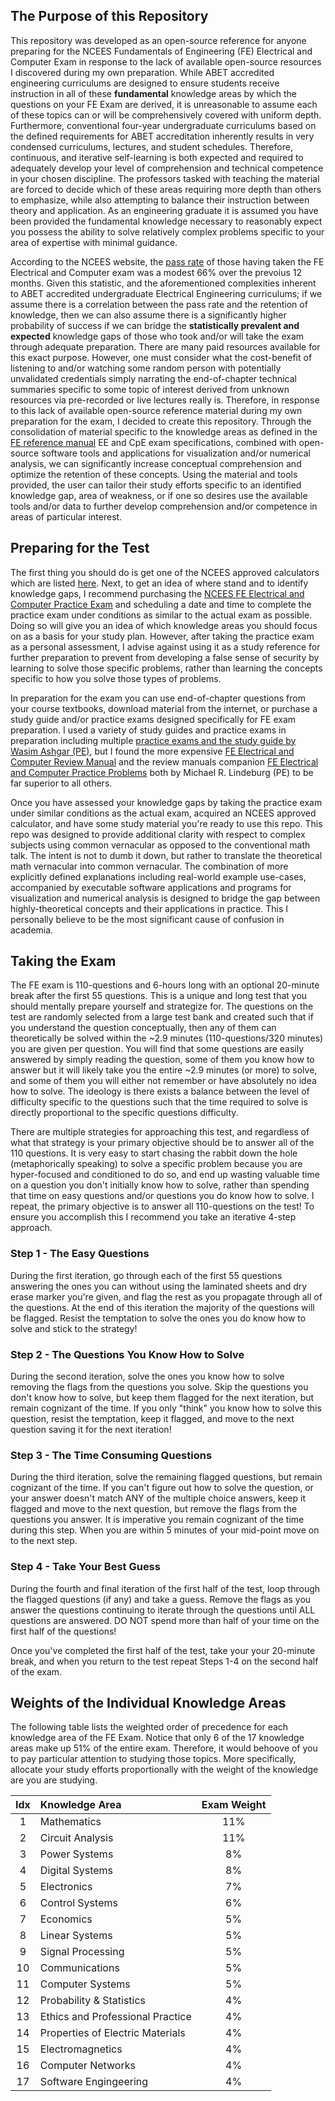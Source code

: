 ## The Purpose of this Repository
This repository was developed as an open-source reference for anyone preparing for the NCEES Fundamentals of Engineering (FE) Electrical and Computer Exam in response to the lack of available open-source resources I discovered during my own preparation. While ABET accredited engineering curriculums are designed to ensure students receive instruction in all of these **fundamental** knowledge areas by which the questions on your FE Exam are derived, it is unreasonable to assume each of these topics can or will be comprehensively covered with uniform depth. Furthermore, conventional four-year undergraduate curriculums based on the defined requirements for ABET accreditation inherently results in very condensed curriculums, lectures, and student schedules. Therefore, continuous, and iterative self-learning is both expected and required to adequately develop your level of comprehension and technical competence in your chosen discipline. The professors tasked with teaching the material are forced to decide which of these areas requiring more depth than others to emphasize, while also attempting to balance their instruction between theory and application. As an engineering graduate it is assumed you have been provided the fundamental knowledge necessary to reasonably expect you possess the ability to solve relatively complex problems specific to your area of expertise with minimal guidance. 

According to the NCEES website, the [pass rate](https://ncees.org/engineering/fe/) of those having taken the FE Electrical and Computer exam was a modest 66% over the prevoius 12 months. Given this statistic, and the aforementioned complexities inherent to ABET accredited undergraduate Electrical Engineering curriculums; if we assume there is a correlation between the pass rate and the retention of knowledge, then we can also assume there is a significantly higher probability of success if we can bridge the **statistically prevalent and expected** knowledge gaps of those who took and/or will take the exam through adequate preparation. There are many paid resources available for this exact purpose. However, one must consider what the cost-benefit of listening to and/or watching some random person with potentially unvalidated credentials simply narrating the end-of-chapter technical summaries specific to some topic of interest derived from unknown resources via pre-recorded or live lectures really is. Therefore, in response to this lack of available open-source reference material during my own preparation for the exam, I decided to create this repository. Through the consolidation of material specific to the knowledge areas as defined in the [FE reference manual](Docs/fe_handbook_v10.01.pdf) EE and CpE exam specifications, combined with open-source software tools and applications for visualization and/or numerical analysis, we can significantly increase conceptual comprehension and optimize the retention of these concepts. Using the material and tools provided, the user can tailor their study efforts specific to an identified knowledge gap, area of weakness, or if one so desires use the available tools and/or data to further develop comprehension and/or competence in areas of particular interest.

## Preparing for the Test
The first thing you should do is get one of the NCEES approved calculators which are listed [here](https://ncees.org/exams/calculator/). Next, to get an idea of where stand and to identify knowledge gaps, I recommend purchasing the [NCEES FE Electrical and Computer Practice Exam](https://account.ncees.org/exam-prep/432) and scheduling a date and time to complete the practice exam under conditions as similar to the actual exam as possible. Doing so will give you an idea of which knowledge areas you should focus on as a basis for your study plan. However, after taking the practice exam as a personal assessment, I advise against using it as a study reference for further preparation to prevent from developing a false sense of security by learning to solve those specific problems, rather than learning the concepts specific to how you solve those types of problems.

In preparation for the exam you can use end-of-chapter questions from your course textbooks, download material from the internet, or purchase a study guide and/or practice exams designed specifically for FE exam preparation. I used a variety of study guides and practice exams in preparation including multiple [practice exams and the study guide by Wasim Ashgar (PE)](https://www.amazon.com/s?i=stripbooks&rh=p_27%3AWasim+Asghar+PE&s=relevancerank&text=Wasim+Asghar+PE&ref=dp_byline_sr_book_1), but I found the more expensive [FE Electrical and Computer Review Manual](https://ppi2pass.com/fe-exam-products/fe-electrical-computer-exam-prep-review-manual) and the review manuals companion [FE Electrical and Computer Practice Problems](https://ppi2pass.com/fe-exam-products/fe-electrical-computer-exam-prep-practice-problems) both by Michael R. Lindeburg (PE) to be far superior to all others. 

Once you have assessed your knowledge gaps by taking the practice exam under similar conditions as the actual exam, acquired an NCEES approved calculator, and have some study material you're ready to use this repo. This repo was designed to provide additional clarity with respect to complex subjects using common vernacular as opposed to the conventional math talk. The intent is not to dumb it down, but rather to translate the theoretical math vernacular into common vernacular. The combination of more explicitly defined explanations including real-world example use-cases, accompanied by executable software applications and programs for visualization and numerical analysis is designed to bridge the gap between highly-theoretical concepts and their applications in practice. This I personally believe to be the most significant cause of confusion in academia.

## Taking the Exam
The FE exam is 110-questions and 6-hours long with an optional 20-minute break after the first 55 questions. This is a unique and long test that you should mentally prepare yourself and strategize for. The questions on the test are randomly selected from a large test bank and created such that if you understand the question conceptually, then any of them can theoretically be solved within the ~2.9 minutes (110-questions/320 minutes) you are given per question. You will find that some questions are easily answered by simply reading the question, some of them you know how to answer but it will likely take you the entire ~2.9 minutes (or more) to solve, and some of them you will either not remember or have absolutely no idea how to solve. The ideology is there exists a balance between the level of difficulty specific to the questions such that the time required to solve is directly proportional to the specific questions difficulty. 

There are multiple strategies for approaching this test, and regardless of what that strategy is your primary objective should be to answer all of the 110 questions. It is very easy to start chasing the rabbit down the hole (metaphorically speaking) to solve a specific problem because you are hyper-focused and conditioned to do so, and end up wasting valuable time on a question you don't initially know how to solve, rather than spending that time on easy questions and/or questions you do know how to solve. I repeat, the primary objective is to answer all 110-questions on the test! To ensure you accomplish this I recommend you take an iterative 4-step approach. 

### Step 1 - The Easy Questions
During the first iteration, go through each of the first 55 questions answering the ones you can without using the laminated sheets and dry erase marker you're given, and flag the rest as you propagate through all of the questions. At the end of this iteration the majority of the questions will be flagged. Resist the temptation to solve the ones you do know how to solve and stick to the strategy!

### Step 2 - The Questions You Know How to Solve
During the second iteration, solve the ones you know how to solve removing the flags from the questions you solve. Skip the questions you don't know how to solve, but keep them flagged for the next iteration, but remain cognizant of the time. If you only "think" you know how to solve this question, resist the temptation, keep it flagged, and move to the next question saving it for the next iteration!

### Step 3 - The Time Consuming Questions
During the third iteration, solve the remaining flagged questions, but remain cognizant of the time. If you can't figure out how to solve the question, or your answer doesn't match ANY of the multiple choice answers, keep it flagged and move to the next question, but remove the flags from the questions you answer. It is imperative you remain cognizant of the time during this step. When you are within 5 minutes of your mid-point move on to the next step. 

### Step 4 - Take Your Best Guess
During the fourth and final iteration of the first half of the test, loop through the flagged questions (if any) and take a guess. Remove the flags as you answer the questions continuing to iterate through the questions until ALL questions are answered. DO NOT spend more than half of your time on the first half of the questions! 

Once you've completed the first half of the test, take your your 20-minute break, and when you return to the test repeat Steps 1-4 on the second half of the exam. 

## Weights of the Individual Knowledge Areas
The following table lists the weighted order of precedence for each knowledge area of the FE Exam. Notice that only 6 of the 17 knowledge areas make up 51% of the entire exam. Therefore, it would behoove of you to pay particular attention to studying those topics. More specifically, allocate your study efforts proportionally with the weight of the knowledge are you are studying. 

| Idx   | Knowledge Area                   | Exam Weight |
| :---: | :---------------                 | :---------: |
|  1    | Mathematics                      | 11%         |
|  2    | Circuit Analysis                 | 11%         |
|  3    | Power Systems                    | 8%          |
|  4    | Digital Systems                  | 8%          |
|  5    | Electronics                      | 7%          |
|  6    | Control Systems                  | 6%          |
|  7    | Economics                        | 5%          |
|  8    | Linear Systems                   | 5%          |
|  9    | Signal Processing                | 5%          |
|  10   | Communications                   | 5%          |
|  11   | Computer Systems                 | 5%          |
|  12   | Probability & Statistics         | 4%          |
|  13   | Ethics and Professional Practice | 4%          |
|  14   | Properties of Electric Materials | 4%          |
|  15   | Electromagnetics                 | 4%          |
|  16   | Computer Networks                | 4%          |
|  17   | Software Engingeering            | 4%          |

